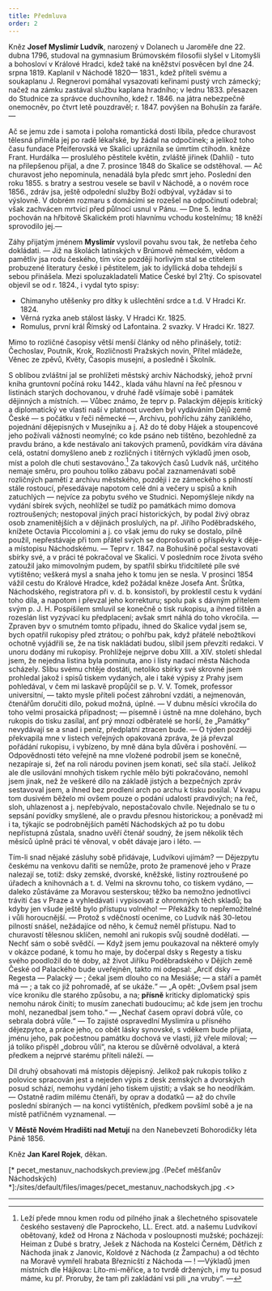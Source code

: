 ```yaml
---
title: Předmluva
order: 2
---
```

Kněz **Josef Myslimír Ludvík**, narozený v Dolanech u Jaroměře dne 22. dubna 1796,
studoval na gymnasium Brúmovském filosofii slyšel v Litomyšli a bohosloví v Králové
Hradci, kdež také na kněžství posvěcen byl dne 24. srpna 1819. Kaplanil v Náchodě 1820—
1831., kdež příteli svému a soukaplanu J. Regnerovi pomáhal vysazovati keřinami pustý vrch
zámecký; načež na zámku zastával službu kaplana hradního; v lednu 1833. přesazen do
Studnice za správce duchovního, kdež r. 1846. na játra nebezpečně onemocněv, po čtvrt letě
pouzdravěl; r. 1847. povýšen na Bohušín za faráře. —

Ač se jemu zde i samota i poloha romantická dosti líbila, předce churavost tělesná
přiměla jej po radě lékařské, by žádal na odpočinek; a jelikož toho času fundace Pfeiferovská
ve Skalici upráznila se úmrtím ctihodn. kněze Frant. Hurdálka — proslulého pěstitele květin,
zvláště jiřinek (Dahlií) - tuto na přilepšenou přijal, a dne 7. prosince 1848 do Skalice se
odstěhoval. — Ač churavost jeho nepominula, nenadálá byla předc smrt jeho. Poslední den
roku 1855. s bratry a sestrou vesele se bavil v Náchodě, a o novém roce 1856., zdráv jsa, ještě
odpolední služby Boží odbýval, vyžádav si to výslovně. V dobrém rozmaru s domácími se
rozešel na odpočinutí odebral; však zachvácen mrtvicí před půlnocí usnul v Pánu. — Dne 5.
ledna pochován na hřbitově Skalickém proti hlavnímu vchodu kostelnímu; 18 kněží
sprovodilo jej.—

Záhy přijatým jménem **Myslimír** vyslovil povahu svou tak, že netřeba čeho dokládati.
— Již na školách latinských v Brúmově německém, vědom a pamětliv jsa rodu českého, tím
více později horlivým stal se ctitelem probuzené literatury české i pěstitelem, jak to idyllická
doba tehdejší s sebou přinášela. Mezi spoluzakladateli Matice České byl 21tý. Co spisovatel
objevil se od r. 1824., i vydal tyto spisy:
- Chimanyho utěšenky pro dítky k ušlechtění srdce a t.d. V Hradci Kr. 1824.
- Věrná ryzka aneb stálost lásky. V Hradci Kr. 1825.
- Romulus, první král Římský od Lafontaina. 2 svazky. V Hradci Kr. 1827.

Mimo to rozličné časopisy větší menší články od něho přinášely, totiž: Čechoslav, Poutník, Krok, Rozličnosti Pražských novin, Přítel mládeže, Věnec ze zpěvů, Květy, Časopis musejní, a posledně i Školník.

S oblibou zvláštní jal se prohlížeti městský archiv Náchodský, jehož první kniha
gruntovní počíná roku 1442., klada váhu hlavní na řeč přesnou v listinách starých
dochovanou, v druhé řadě všímaje sobě i památek dějinných a místních. — Vůbec známo, že
teprv p. Palackým dějepis kritický a diplomatický ve vlasti naší v platnost uveden byl
vydáváním Dějů země České — s počátku v řeči německé —, Archivu, pohříchu záhy
zaniklého, pojednání dějepisných v Musejníku a j. Až do té doby Hájek a stoupencové jeho
požívali vážnosti neomylné; co kde psáno neb tištěno, bezohledně za pravdu bráno, a kde
nestávalo ani takových pramenů, povídkám víra dávána celá, ostatní domyšleno aneb z
rozličných i titěrných výkladů jmen osob, míst a poloh dle chuti sestavováno.[^1] Za takových
časů Ludvík náš, určitého nemaje směru, pro pouhou toliko zábavu počal zaznamenávati sobě
rozličných pamětí z archivu městského, později i ze zámeckého s pilností stále rostoucí,
přesedávaje napotom celé dni a večery u spisů a knih zatuchlých — nejvíce za pobytu svého
ve Studnici. Nepomýšleje nikdy na vydání sbírek svých, neohlížel se tudíž po památkách
mimo domova roztroušených; nestopoval jiných prací historických, by podal živý obraz osob
znamenitějších a v dějinách proslulých, na př. Jiřího Poděbradského, knížete Octavia
Piccolomini a j. co však jemu do ruky se dostalo, pilně použil, nepřestávaje při tom přátel
svých se doprošovati o příspěvky k děje- a místopisu Náchodskému. — Teprv r. 1847. na
Bohušíně počal sestavovati sbírky své, a v práci té pokračoval ve Skalici. V posledním roce
života svého zatoužil jako mimovolným pudem, by spatřil sbírku třidcítileté píle své
vytištěno; veškerá mysl a snaha jeho k tomu jen se nesla. V prosinci 1854 vážil cestu do
Králové Hradce, kdež požádal kněze Josefa Ant. Šrůtka, Náchodského, registratora při v. d. b.
konsistoři, by proklestil cestu k vydání toho díla, a napotom i převzal jeho korrekturu; spolu
pak s dávným přítelem svým p. J. H. Pospíšilem smluvil se konečně o tisk rukopisu, a ihned
tištěn a rozeslán list vyzývací ku předplacení; avšak smrt náhlá do toho vkročila. — Zpraven
byv o smutném tomto případu, ihned do Skalice vydal jsem se, bych opatřil rukopisy před
ztrátou; o pohřbu pak, když přátelé nebožtíkovi ochotně vyjádřili se, že na tisk nakládati
budou, slíbil jsem převzíti redakci. V unoru dodány mi rukopisy. Prohlížeje nejprve dobu
XIII. a XIV. století shledal jsem, že nejedna listina byla pominuta, ano i listy nadací města
Náchoda scházely. Slibu svému chtěje dostáti, netoliko sbírky své skrovné jsem prohledal
jakož i spisů tiskem vydaných, ale i také výpisy z Prahy jsem pohledával, v čem mi laskavě
propůjčil se p. V. V. Tomek, professor universitní, — takto mysle příteli počest záhrobní
vzdáti, a nejmenován, čtenářům doručiti dílo, pokud možná, úplné. — V dubnu měsíci
vkročila do toho velmi prosaická případnost; — písemně i ústně na mne doleháno, bych
rukopis do tisku zasílal, anť prý mnozí odběratelé se horší, že „Památky“ nevydávají se a snad
i peníz, předplatní ztracen bude. — O týden později překvapila mne v listech veřejných
opakovaná zpráva, že já převzal pořádání rukopisu, i vybízeno, by mně dána byla důvěra i
poshovění. — Odpovědnosti této veřejně na mne vložené podrobil jsem se konečně,
nezapíraje si, žeť na roli národu povinen jsem konati, seč síla stačí. Jelikož ale dle usilování
mnohých tiskem rychle mělo býti pokračováno, nemohl jsem jinak, než že veškeré dílo na
základě jistých a bezpečných zpráv sestavoval jsem, a ihned bez prodlení arch po archu k
tisku posílal. V kvapu tom dusivém běželo mi ovšem pouze o podání udalostí pravdivých; na
řeč, sloh, uhlazenost a j. nepřebývalo, nepostačovalo chvíle. Nejednalo se tu o sepsání
povídky smyšlené, ale o pravdu přesnou historickou; a poněvadž mi i ta, týkajíc se
podrobnějších pamětí Náchodských až po tu dobu nepřístupná zůstala, snadno uvěří čtenář
soudný, že jsem několik těch měsíců úplně práci té věnoval, v obět dávaje jaro i léto. —

Tím-li snad nějaké zásluhy sobě přidávaje, Ludvíkovi ujímám? — Dějezpytu českému
na venkovu dařiti se nemůže, proto že pramenové jeho v Praze nalezají se, totiž: dsky zemské,
dvorské, kněžské, listiny roztroušené po úřadech a knihovnách a t. d. Velmi na skrovnu toho,
co tiskem vydáno, — daleko zůstáváme za Moravou sesterskou; těžko ba nemožno jednotlivci
tráviti čas v Praze a vyhledávati i vypisovati z ohromných těch skladů; ba kdyby jen všude
ještě bylo přístupu volného! — Překážky to nepřemožitelné i vůli horoucnější. — Protož s
vděčností oceníme, co Ludvík náš 30-letou pilností snášel, nežádajíce od něho, k čemuž
neměl přístupu. Nad to churavostí tělesnou sklíčen, nemohl ani rukopis svůj soudně dodělati.
— Nechť sám o sobě svědčí. — Když jsem jemu poukazoval na některé omyly v okázce
podané, k tomu ho maje, by dočerpal dsky s Regesty a tisku svého poodložil do té doby, až
život Jiříku Poděbradského v Dějích země České od Palackého bude uveřejněn, takto mi
odepsal: „Arciť dsky — Regesta — Palacký — ; čekal jsem dlouho co na Mesiáše; — a stáří
a pamět má — ; a tak co již pohromadě, ať se ukáže.“ — „A opět: „Ovšem psal jsem více
kroniku dle starého způsobu, a na; **přísně** kriticky diplomatický spis nemohu nárok činiti; to
musím zanechati budoucímu; ač kde jsem jen trochu mohl, nezanedbal jsem toho.“ —
„Nechať časem opraví dobrá vůle, co sebrala dobrá vůle.“ — To zajisté ospravedlní
Myslimíra u přísného dějezpytce, a práce jeho, co obět lásky synovské, s vděkem bude přijata,
jménu jeho, pak počestnou památku dochová ve vlasti, již vřele miloval; — já toliko přispěl
„dobrou vůlí“, na kterou se důvěrně odvolával, a která předkem a nejprvé starému příteli
náleží. —

Díl druhý obsahovati má místopis dějepisný. Jelikož pak rukopis toliko z polovice
spracován jest a nejeden výpis z desk zemských a dvorských posud schází, nemohu vydání
jeho tiskem ujistiti; a však se ho neodříkám. —
Ostatně radím milému čtenáři, by oprav a dodatků — až do chvíle poslední sbíraných
— na konci vytištěních, předkem povšíml sobě a je na místě patřičném vyznamenal. —

V **Městě Novém Hradišti nad Metují**
 na den Nanebevzetí Bohorodičky léta Páně 1856.

Kněz **Jan Karel Rojek**, děkan.

[* pecet_mestanuv_nachodskych.preview.jpg .(Pečeť měšťanův Náchodských) *]:/sites/default/files/images/pecet_mestanuv_nachodskych.jpg .<>


----------------------------

[^1]: Leží přede mnou kmen rodu od pilného jinak a šlechetného spisovatele českého sestavený dle Paprockeho, LL.
      Erect. atd. a našemu Ludvíkoví obětovaný, kdež od Hrona z Náchoda v posloupnosti mužské; pocházejí:
      Heiman z Dubé s bratry, Ješek z Náchoda na Kostelci Černém, Dětřich z Náchoda jinak z Janovic, Koldové z
      Náchoda (z Žampachu) a od těchto na Moravě vymřelí hrabata Březnicští z Náchoda — ! —Výkladů jmen
      místních dle Hájkova: Líto-mi-měřice, a to tvrdě držených, i my tu posud máme, ku př. Proruby, že tam při
      zakládání vsi pili „na vruby“. —


